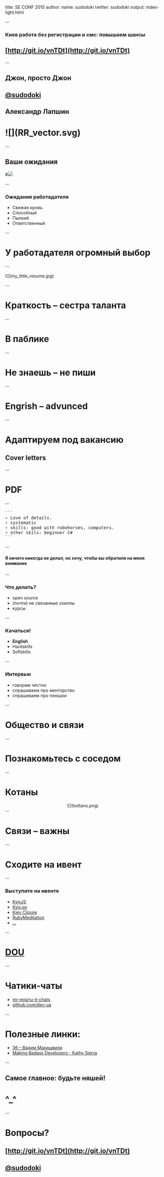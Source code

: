 title: SE CONF 2015
author:
  name: sudodoki
  twitter: sudodoki
output: index-light.html

--

### Киев работа без регистрации и смс: повышаем шансы
## [http://git.io/vnTDt](http://git.io/vnTDt)


--
<style>
  .plain-image img {
    background: transparent!important;
    border: none!important;
  }
  .plain-image.full-size img {
    width: 100%;
  }
  .plain-image.centered {
    text-align: center;
  }
</style>
## Джон, просто Джон
## [@sudodoki](http://twitter/sudodoki)
## Александр Лапшин
<div class="plain-image">
<h1>![](RR_vector.svg)</h1>
</div>
--

## Ваши ожидания
#![](moneygun.gif)

--

### Ожидания работадателя
+ Свежая кровь
+ Способный
+ Пылкий
+ Ответственный

--

# У работадателя огромный выбор

--

<div class="plain-image full-size">
![](my_little_resume.jpg)
</div>

--

# Краткость – сестра таланта

--

# В паблике

--

# Не знаешь – не пиши

--

# Engrish – advunced

--

# Адаптируем под вакансию
## Cover letters

--

# PDF

--

<style>
  .code pre code {
    font-size: 200%;
  }
</style>
<div class="code">
<pre>
```
∘ Love of details.
∘ systematic
∘ skills: good with robohorses, computers.
∘ other skils: beginner C#
```
</pre>
</div>
--

#### Я ничего никогда не делал, но хочу, чтобы вы обратили на меня внимание

--

### Что делать?
+ open source
+ (почти) не связанные скиллы
+ курсы

--

### Качаться!
+ **English**
+ Hardskills
+ Softskills

--

### Интервью
+ говорим честно
+ спрашиваем про менторство
+ спрашиваем про плюшки

--

# Общество и связи

--

# Познакомьтесь с соседом

-- 

# Котаны
<div class="plain-image centered">
![](kottans.png)
</div>
--

# Связи – важны

--

# Сходите на ивент

--

### Выступите на ивенте
+ [KyivJS](http://kyivjs.org.ua)
+ [Kyiv.py](http://www.meetup.com/uapycon/)
+ [Kiev Clojure](http://www.meetup.com/Kiev-Clojure-Users/)
+ [RubyMeditation](https://twitter.com/RubyMeditation)
+ […](http://www.meetup.com/find/events/tech/?allMeetups=true&radius=100&userFreeform=Kyiv%2C+Ukraine)

--

# [DOU](http://dou.ua)

--

# Чатики-чаты
+ [mr-mig/ru-it-chats](https://github.com/mr-mig/ru-it-chats)
+ [github.com/dev-ua](https://github.com/dev-ua/)

--

# Полезные линки:
+ [36 – Вадим Макишвили](https://www.youtube.com/watch?v=xPPCzryZK44)
+ [Making Badass Developers - Kathy Sierra](https://www.youtube.com/watch?v=FKTxC9pl-WM)

--

## Самое главное: будьте няшей!
# ^_^

--

# Вопросы?
## [http://git.io/vnTDt](http://git.io/vnTDt)
## [@sudodoki](http://twitter/sudodoki) 
